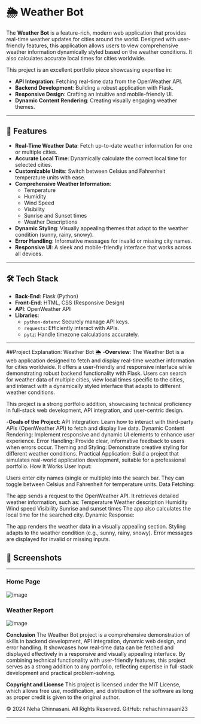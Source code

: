 # 🌦 Weather Bot

The **Weather Bot** is a feature-rich, modern web application that provides real-time weather updates for cities around the world. Designed with user-friendly features, this application allows users to view comprehensive weather information dynamically styled based on the weather conditions. It also calculates accurate local times for cities worldwide.

This project is an excellent portfolio piece showcasing expertise in:
- **API Integration**: Fetching real-time data from the OpenWeather API.
- **Backend Development**: Building a robust application with Flask.
- **Responsive Design**: Crafting an intuitive and mobile-friendly UI.
- **Dynamic Content Rendering**: Creating visually engaging weather themes.

---

## 🚀 Features

- **Real-Time Weather Data**: Fetch up-to-date weather information for one or multiple cities.
- **Accurate Local Time**: Dynamically calculate the correct local time for selected cities.
- **Customizable Units**: Switch between Celsius and Fahrenheit temperature units with ease.
- **Comprehensive Weather Information**:
  - Temperature
  - Humidity
  - Wind Speed
  - Visibility
  - Sunrise and Sunset times
  - Weather Descriptions
- **Dynamic Styling**: Visually appealing themes that adapt to the weather condition (sunny, rainy, snowy).
- **Error Handling**: Informative messages for invalid or missing city names.
- **Responsive UI**: A sleek and mobile-friendly interface that works across all devices.

---

## 🛠 Tech Stack

- **Back-End**: Flask (Python)
- **Front-End**: HTML, CSS (Responsive Design)
- **API**: OpenWeather API
- **Libraries**:
  - `python-dotenv`: Securely manage API keys.
  - `requests`: Efficiently interact with APIs.
  - `pytz`: Handle timezone calculations accurately.

---

##Project Explanation: Weather Bot 🌦
  -**Overview**:
The Weather Bot is a web application designed to fetch and display real-time weather information for cities worldwide. It offers a user-friendly and responsive interface while demonstrating robust backend functionality with Flask. Users can search for weather data of multiple cities, view local times specific to the cities, and interact with a dynamically styled interface that adapts to different weather conditions.

This project is a strong portfolio addition, showcasing technical proficiency in full-stack web development, API integration, and user-centric design.

-**Goals of the Project**:
API Integration: Learn how to interact with third-party APIs (OpenWeather API) to fetch and display live data.
Dynamic Content Rendering: Implement responsive and dynamic UI elements to enhance user experience.
Error Handling: Provide clear, informative feedback to users when errors occur.
Theming and Styling: Demonstrate creative styling for different weather conditions.
Practical Application: Build a project that simulates real-world application development, suitable for a professional portfolio.
How It Works
User Input:

Users enter city names (single or multiple) into the search bar.
They can toggle between Celsius and Fahrenheit for temperature units.
Data Fetching:

The app sends a request to the OpenWeather API.
It retrieves detailed weather information, such as:
Temperature
Weather description
Humidity
Wind speed
Visibility
Sunrise and sunset times
The app also calculates the local time for the searched city.
Dynamic Response:

The app renders the weather data in a visually appealing section.
Styling adapts to the weather condition (e.g., sunny, rainy, snowy).
Error messages are displayed for invalid or missing inputs.
## 📸 Screenshots
---
### Home Page
![image](https://github.com/user-attachments/assets/c0a9cfef-2861-4e9f-aaaa-658a77f6bbfe)


### Weather Report
![image](https://github.com/user-attachments/assets/4eeb6144-3008-4d21-8cc7-6193edfb5916)

**Conclusion**
The Weather Bot project is a comprehensive demonstration of skills in backend development, API integration, dynamic web design, and error handling. It showcases how real-time data can be fetched and displayed effectively in a responsive and visually appealing interface. By combining technical functionality with user-friendly features, this project serves as a strong addition to any portfolio, reflecting expertise in full-stack development and practical problem-solving.


**Copyright and License**
This project is licensed under the MIT License, which allows free use, modification, and distribution of the software as long as proper credit is given to the original author.


© 2024 Neha Chinnasani. All Rights Reserved.
GitHub: nehachinnasani23

---




